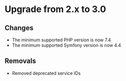 # Upgrade from 2.x to 3.0

## Changes

- The minimum supported PHP version is now 7.4
- The minimum supported Symfony version is now 4.4

## Removals

- Removed deprecated service IDs
